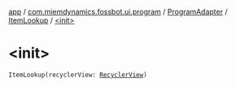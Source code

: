 [app](../../../index.md) / [com.miemdynamics.fossbot.ui.program](../../index.md) / [ProgramAdapter](../index.md) / [ItemLookup](index.md) / [&lt;init&gt;](./-init-.md)

# &lt;init&gt;

`ItemLookup(recyclerView: `[`RecyclerView`](https://developer.android.com/reference/androidx/recyclerview/widget/RecyclerView.html)`)`
